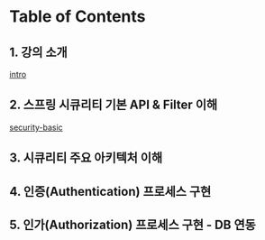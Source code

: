 # Table of Contents

## 1. 강의 소개
[intro](/docs/lecture/1.intro.md)

## 2. 스프링 시큐리티 기본 API & Filter 이해
[security-basic](/docs/lecture/2.security-basic.md)

## 3. 시큐리티 주요 아키텍처 이해 

## 4. 인증(Authentication) 프로세스 구현

## 5. 인가(Authorization) 프로세스 구현 - DB 연동